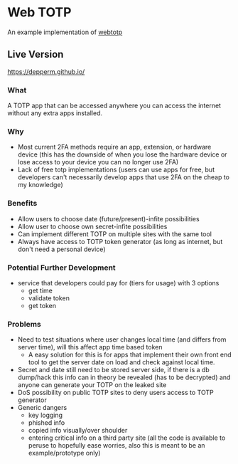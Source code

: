 # Web TOTP
An example implementation of [webtotp](https://github.com/depperm/webtotp)

## Live Version
https://depperm.github.io/

### What
A TOTP app that can be accessed anywhere you can access the internet without any extra apps installed.

### Why
- Most current 2FA methods require an app, extension, or hardware device (this has the downside of when you lose the hardware device or lose access to your device you can no longer use 2FA)
- Lack of free totp implementations (users can use apps for free, but developers can't necessarily develop apps that use 2FA on the cheap to my knowledge)

### Benefits
- Allow users to choose date (future/present)-infite possibilities
- Allow user to choose own secret-infite possibilities
- Can implement different TOTP on multiple sites with the same tool
- Always have access to TOTP token generator (as long as internet, but don't need a personal device)

### Potential Further Development
- service that developers could pay for (tiers for usage) with 3 options
  - get time
  - validate token
  - get token 

### Problems
- Need to test situations where user changes local time (and differs from server time), will this affect app time based token
  - A easy solution for this is for apps that implement their own front end tool to get the server date on load and check against local time.
- Secret and date still need to be stored server side, if there is a db dump/hack this info can in theory be revealed (has to be decrypted) and anyone can generate your TOTP on the leaked site
- DoS possibility on public TOTP sites to deny users access to TOTP generator
- Generic dangers
  - key logging
  - phished info
  - copied info visually/over shoulder
  - entering critical info on a third party site (all the code is available to peruse to hopefully ease worries, also this is meant to be an example/prototype only) 
